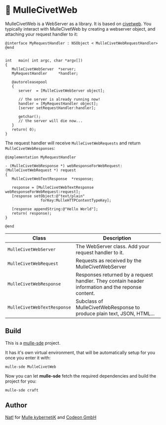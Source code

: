 # 🦡 MulleCivetWeb

MulleCivetWeb is a WebServer as a library. It is based on
[civetweb](//github.com/civetweb/civetweb). You typically interact with
MulleCivetWeb by creating a webserver object, and attaching your request
handler to it:

``` objc
@interface MyRequestHandler : NSObject < MulleCivetWebRequestHandler>
@end


int   main( int argc, char *argv[])
{
   MulleCivetWebServer  *server;
   MyRequestHandler     *handler;

   @autoreleasepool
   {
      server  = [MulleCivetWebServer object];

      // the server is already running now!
      handler = [MyRequestHandler object];
      [server setRequestHandler:handler];

      getchar();
      // the server will die now...
   }
   return( 0);
}
```

The request handler will receive `MulleCivetWebRequests` and return
`MulleCivetWebResponses`:

``` objc
@implementation MyRequestHandler

- (MulleCivetWebResponse *) webResponseForWebRequest:(MulleCivetWebRequest *) request
{
   MulleCivetWebTextResponse  *response;

   response = [MulleCivetWebTextResponse webResponseForWebRequest:request];
   [response setObject:@"text/plain"
                forKey:MulleHTTPContentTypeKey];

   [response appendString:@"Hello World"];
   return( response);
}

@end
```


Class                       | Description
----------------------------|-----------
`MulleCivetWebServer`       | The WebServer class. Add your request handler to it.
`MulleCivetWebRequest`      | Requests as received by the MulleCivetWebServer
`MulleCivetWebResponse`     | Responses returned by a request handler. They contain header information and the reponse content.
`MulleCivetWebTextResponse` | Subclass of MulleCivetWebResponse to produce plain text, JSON, HTML...


## Build

This is a [mulle-sde](https://mulle-sde.github.io/) project.

It has it's own virtual environment, that will be automatically setup for you
once you enter it with:

```
mulle-sde MulleCivetWeb
```

Now you can let **mulle-sde** fetch the required dependencies and build the
project for you:

```
mulle-sde craft
```


## Author

[Nat!](//www.mulle-kybernetik.com/weblog) for
[Mulle kybernetiK](//www.mulle-kybernetik.com) and
[Codeon GmbH](//www.codeon.de)
